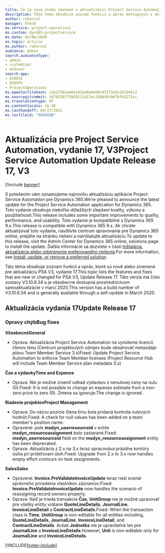 ```yaml
---
title: Čo je nové alebo zmenené v aktualizácii Project Service Automation, vydanie 17, V3
description: Táto téma obsahuje zoznam funkcií a opráv dostupných v aktualizácii Project Service Automation, vydanie 17, V3
author: ruhercul
manager: kfend
ms.service: project-operations
ms.custom: dyn365-projectservice
ms.date: 03/06/2020
ms.topic: article
ms.author: ruhercul
audience: Admin
search.audienceType:
- admin
- customizer
- enduser
search.app:
- D365CE
- D365PS
- ProjectOperations
ms.openlocfilehash: c2b27582a401e41da0a9e60c8f2f32dcdd1944c2
ms.sourcegitcommit: 3d78338773929121d17ec3386f6cb67bfb2272cc
ms.translationtype: HT
ms.contentlocale: sk-SK
ms.lasthandoff: 04/27/2021
ms.locfileid: "5949248"
---
```

# <a name="project-service-automation-update-release-17-v3"></a><span data-ttu-id="d93c0-103">Aktualizácia pre Project Service Automation, vydanie 17, V3</span><span class="sxs-lookup"><span data-stu-id="d93c0-103">Project Service Automation Update Release 17, V3</span></span>

[!include [banner](../includes/psa-now-project-operations.md)]

<span data-ttu-id="d93c0-104">S potešením vám oznamujeme najnovšiu aktualizáciu aplikácie Project Service Automation pre Dynamics 365.</span><span class="sxs-lookup"><span data-stu-id="d93c0-104">We’re pleased to announce the latest update for the Project Service Automation application for Dynamics 365.</span></span> <span data-ttu-id="d93c0-105">Toto vydanie obsahuje niekoľko dôležitých zlepšení kvality, výkonu a použiteľnosti.</span><span class="sxs-lookup"><span data-stu-id="d93c0-105">This release includes some important improvements to quality, performance, and usability.</span></span>  <span data-ttu-id="d93c0-106">Toto vydanie je kompatibilné s Dynamics 365 9.x.</span><span class="sxs-lookup"><span data-stu-id="d93c0-106">This release is compatible with Dynamics 365 9.x.</span></span> <span data-ttu-id="d93c0-107">Ak chcete aktualizovať toto vydanie, navštívte centrum spravovania pre Dynamics 365 online, prejdite na stránku riešení a nainštalujte aktualizáciu.</span><span class="sxs-lookup"><span data-stu-id="d93c0-107">To update to this release, visit the Admin Center for Dynamics 365 online, solutions page to install the update.</span></span> <span data-ttu-id="d93c0-108">Ďalšie informácie sa dozviete v časti [Inštalácia, aktualizácia alebo odstránenie preferovaného riešenia](/power-platform/admin/install-remove-preferred-solution).</span><span class="sxs-lookup"><span data-stu-id="d93c0-108">For more information, see [Install, update, or remove a preferred solution](/power-platform/admin/install-remove-preferred-solution).</span></span>

<span data-ttu-id="d93c0-109">Táto téma obsahuje zoznam funkcií a opráv, ktoré sú nové alebo zmenené pre aktualizáciu PSA V3, vydanie 17.</span><span class="sxs-lookup"><span data-stu-id="d93c0-109">This topic lists the features and fixes that are new or changed for PSA V3, Update Release 17.</span></span> <span data-ttu-id="d93c0-110">Táto verzia má číslo zostavy V3.10.6.34 a je všeobecne dostupná prostredníctvom samoaktualizácie v marci 2020.</span><span class="sxs-lookup"><span data-stu-id="d93c0-110">This version has a build number of V3.10.6.34 and is generally available through a self-update in March 2020.</span></span>


## <a name="update-release-17"></a><span data-ttu-id="d93c0-111">Aktualizácia vydania 17</span><span class="sxs-lookup"><span data-stu-id="d93c0-111">Update Release 17</span></span>

### <a name="bug-fixes"></a><span data-ttu-id="d93c0-112">Opravy chýb</span><span class="sxs-lookup"><span data-stu-id="d93c0-112">Bug fixes</span></span>

<span data-ttu-id="d93c0-113">**Všeobecné**</span><span class="sxs-lookup"><span data-stu-id="d93c0-113">**General**</span></span>

- <span data-ttu-id="d93c0-114">Oprava: Aktualizácia Project Service Automation na vynútenie licencií členov tímu (Centrum projektových zdrojov bude obsahovať metaúdaje plánu Team Member Service 3.x)</span><span class="sxs-lookup"><span data-stu-id="d93c0-114">Fixed: Update Project Service Automation to enforce Team Member licenses (Project Resource Hub will include Team Member Service plan metadata 3.x)</span></span>
 
<span data-ttu-id="d93c0-115">**Čas a výdavky**</span><span class="sxs-lookup"><span data-stu-id="d93c0-115">**Time and Expense**</span></span>

- <span data-ttu-id="d93c0-116">Oprava: Nie je možné zmeniť odhad výdavkov z nenulovej ceny na nulu (0).</span><span class="sxs-lookup"><span data-stu-id="d93c0-116">Fixed: It is not possible to change an expense estimate from a non-zero price to zero (0).</span></span> <span data-ttu-id="d93c0-117">Zmena sa ignoruje.</span><span class="sxs-lookup"><span data-stu-id="d93c0-117">The change is ignored.</span></span>

<span data-ttu-id="d93c0-118">**Riadenie projektov**</span><span class="sxs-lookup"><span data-stu-id="d93c0-118">**Project Management**</span></span>

- <span data-ttu-id="d93c0-119">Oprava: Do názvu pozície člena tímu bola pridaná kontrola nulových hodnôt.</span><span class="sxs-lookup"><span data-stu-id="d93c0-119">Fixed: A check for null values has been added on a team member's position name.</span></span>
- <span data-ttu-id="d93c0-120">Opravené: pole **msdyn_userresourceid** v entite **msdyn_resourceassignment** bolo zastarané.</span><span class="sxs-lookup"><span data-stu-id="d93c0-120">Fixed: **msdyn_userresourceid** field on the **msdyn_resourceassignment** entity has been deprecated.</span></span>
- <span data-ttu-id="d93c0-121">Oprava: Aktualizácia z 2.x na 3.x teraz spracováva prázdne kontúry úsilia pri prideľovaní úloh.</span><span class="sxs-lookup"><span data-stu-id="d93c0-121">Fixed: Upgrade from 2.x to 3.x now handles empty effort contours on task assignments.</span></span>

<span data-ttu-id="d93c0-122">**Sales**</span><span class="sxs-lookup"><span data-stu-id="d93c0-122">**Sales**</span></span>

- <span data-ttu-id="d93c0-123">Opravené: **Invoice.PreValidateInvoiceUpdate** teraz rieši scenár správneho priradenia vlastníkov záznamov.</span><span class="sxs-lookup"><span data-stu-id="d93c0-123">Fixed: **Invoice.PreValidateInvoiceUpdate** now handles the scenario of reassigning record owners properly.</span></span>
- <span data-ttu-id="d93c0-124">Oprava: Keď je trieda transakcie **Čas**, **UnitGroup** nie je možné upravovať pre všetky entity vrátane **QuoteLineDetails**, **JournalLine**, **InvoiceLineDetail** a **ContractLineDetails**.</span><span class="sxs-lookup"><span data-stu-id="d93c0-124">Fixed: When the transaction class is **Time**, **UnitGroup** is non-editable for all entities including, **QuoteLineDetails**, **JournalLine**, **InvoiceLineDetail**, and **ContractLineDetails**.</span></span> <span data-ttu-id="d93c0-125">Avšak **Jednotka** nie je upraviteľná len pre **JournalLine** a **InvoiceLineDetails**.</span><span class="sxs-lookup"><span data-stu-id="d93c0-125">However, **Unit** is non-editable only for **JournalLine** and **InvoiceLineDetails**.</span></span>




[!INCLUDE[footer-include](../includes/footer-banner.md)]